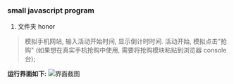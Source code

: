### small javascript program

1. 文件夹 honor
> 模拟手机网站, 输入活动开始时间, 显示倒计时时间. 
> 活动开始, 模拟点击"抢购" (如果想在真实手机抢购中使用, 需要将抢购模块粘贴到浏览器 console 台);


**运行界面如下:**
![界面截图](http://ww4.sinaimg.cn/large/8ff8f24bgw1f89afb7q2oj208i03y0sz.jpg)
